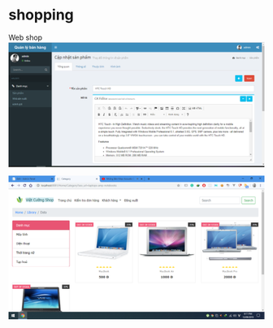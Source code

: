 # shopping
Web shop
![alt text](https://github.com/cuongtm93/shopping/blob/master/ShopBackend/Capture.PNG)

![alt text](https://github.com/cuongtm93/shopping/blob/master/ShopBackend/frontend.png)
